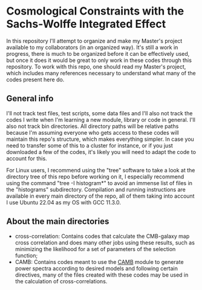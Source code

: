 # Cosmological Constraints with the Sachs-Wolffe Integrated Effect

In this repository I'll attempt to organize and make my Master's project available to my collaborators (in an organized way). It's still a work in progress, there is much to be organized before it can be effectively used, but once it does it would be great to only work in these codes through this repository. To work with this repo, one should read my Master's project, which includes many references necessary to understand what many of the codes present here do.

## General info

I'll not track test files, test scripts, some data files and I'll also not track the codes I write when I'm learning a new module, library or code in general. I'll also not track bin directories. All directory paths will be relative paths because I'm assuming everyone who gets access to these codes will maintain this repo's structure, which makes everything simpler. In case you need to transfer some of this to a cluster for instance, or if you just downloaded a few of the codes, it's likely you will need to adapt the code to account for this. 

For Linux users, I recommend using the "tree" software to take a look at the directory tree of this repo before working on it, I especially recommend using the command "tree -I histogram*" to avoid an immense list of files in the "histograms" subdirectory. Compilation and running instructions are available in every main directory of the repo, all of them taking into account I use Ubuntu 22.04 as my OS with GCC 11.3.0.  

## About the main directories

- cross-correlation: Contains codes that calculate the CMB-galaxy map cross correlation and does many other jobs using these results, such as minimizing the likelihood for a set of parameters of the selection function;
- CAMB: Contains codes meant to use the [CAMB](https://camb.info/) module to generate power spectra according to desired models and following certain directives, many of the files created with these codes may be used in the calculation of cross-correlations.

